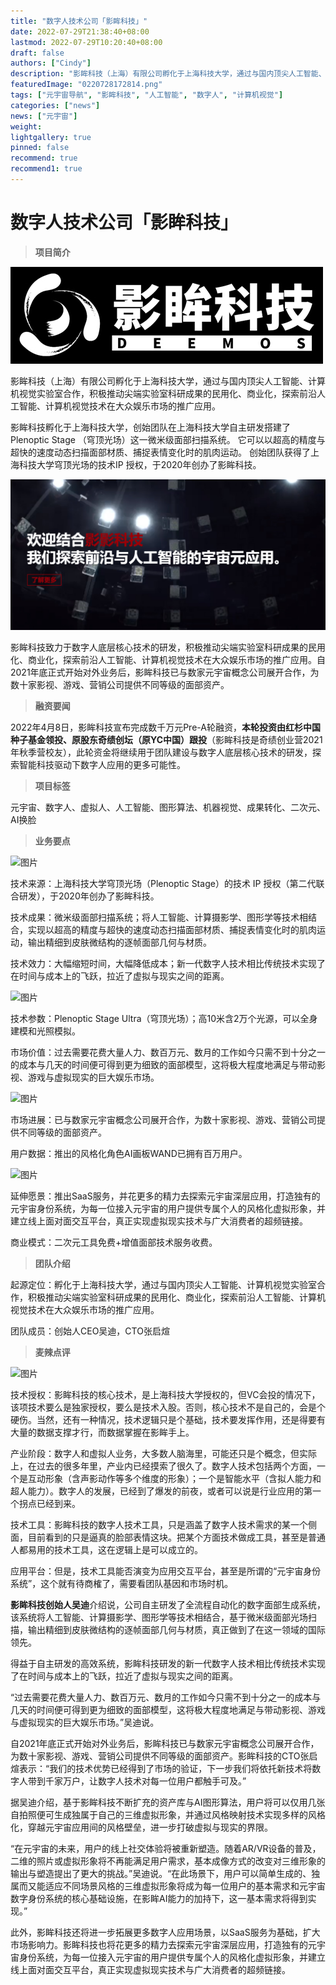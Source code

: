 ```yaml
---
title: "数字人技术公司「影眸科技」"
date: 2022-07-29T21:38:40+08:00
lastmod: 2022-07-29T10:20:40+08:00
draft: false
authors: ["Cindy"]
description: "影眸科技（上海）有限公司孵化于上海科技大学，通过与国内顶尖人工智能、计算机视觉实验室合作，积极推动尖端实验室科研成果的民用化、商业化，探索前沿人工智能、计算机视觉技术在大众娱乐市场的推广应用。"
featuredImage: "0220728172814.png"
tags: ["元宇宙导航", "影眸科技", "人工智能", "数字人", "计算机视觉"]
categories: ["news"]
news: ["元宇宙"]
weight: 
lightgallery: true
pinned: false
recommend: true
recommend1: true
---
```


# 数字人技术公司「影眸科技」

> **项目简介**

![image-20220728171043048](image-20220728171043048.jpg)

影眸科技（上海）有限公司孵化于上海科技大学，通过与国内顶尖人工智能、计算机视觉实验室合作，积极推动尖端实验室科研成果的民用化、商业化，探索前沿人工智能、计算机视觉技术在大众娱乐市场的推广应用。

影眸科技孵化于上海科技大学，创始团队在上海科技大学自主研发搭建了Plenoptic Stage （穹顶光场）这一微米级面部扫描系统。 它可以以超高的精度与超快的速度动态扫描面部材质、捕捉表情变化时的肌肉运动。 创始团队获得了上海科技大学穹顶光场的技术IP 授权，于2020年创办了影眸科技。

![32455](220728172814.jpg)

影眸科技致力于数字人底层核心技术的研发，积极推动尖端实验室科研成果的民用化、商业化，探索前沿人工智能、计算机视觉技术在大众娱乐市场的推广应用。自2021年底正式开始对外业务后，影眸科技已与数家元宇宙概念公司展开合作，为数十家影视、游戏、营销公司提供不同等级的面部资产。

> **融资要闻**

2022年4月8日，影眸科技宣布完成数千万元Pre-A轮融资，**本轮投资由红杉中国种子基金领投、原股东奇绩创坛（原YC中国）跟投**（影眸科技是奇绩创业营2021年秋季营校友），此轮资金将继续用于团队建设与数字人底层核心技术的研发，探索智能科技驱动下数字人应用的更多可能性。

> **项目标签**

 元宇宙、数字人、虚拟人、人工智能、图形算法、机器视觉、成果转化、二次元、AI换脸

 

> **业务要点**

 

![图片](https://mmbiz.qpic.cn/mmbiz_jpg/0Txh9VWYR6AMyISZ6F9sE5O4ov4MGic4NVv21UTg0ducBAuFiasKXOPiagdSyDWGdIn6xsS7PepZE61KDXYNgU7wQ/640?wx_fmt=jpeg&wxfrom=5&wx_lazy=1&wx_co=1)



技术来源：上海科技大学穹顶光场（Plenoptic Stage）的技术 IP 授权（第二代联合研发），于2020年创办了影眸科技。

 技术成果：微米级面部扫描系统；将人工智能、计算摄影学、图形学等技术相结合，实现以超高的精度与超快的速度动态扫描面部材质、捕捉表情变化时的肌肉运动，输出精细到皮肤微结构的逐帧面部几何与材质。

 技术效力：大幅缩短时间，大幅降低成本；新一代数字人技术相比传统技术实现了在时间与成本上的飞跃，拉近了虚拟与现实之间的距离。

 

![图片](https://mmbiz.qpic.cn/mmbiz_jpg/0Txh9VWYR6AMyISZ6F9sE5O4ov4MGic4No3geibm2gkfKOSoRqzjUbNYFrmC1ibI5UYqQWfMqichjrUTxkT6H4blFg/640?wx_fmt=jpeg&wxfrom=5&wx_lazy=1&wx_co=1)



技术参数：Plenoptic Stage Ultra（穹顶光场）；高10米含2万个光源，可以全身建模和光照模拟。

 市场价值：过去需要花费大量人力、数百万元、数月的工作如今只需不到十分之一的成本与几天的时间便可得到更为细致的面部模型，这将极大程度地满足与带动影视、游戏与虚拟现实的巨大娱乐市场。

 

![图片](https://mmbiz.qpic.cn/mmbiz_jpg/0Txh9VWYR6AMyISZ6F9sE5O4ov4MGic4N4ZWlcMZKXl4PLp2ZkNzuSSib4aicUUoeSwPqdZkgyukFjUUem6LI19hQ/640?wx_fmt=jpeg&wxfrom=5&wx_lazy=1&wx_co=1)



市场进展：已与数家元宇宙概念公司展开合作，为数十家影视、游戏、营销公司提供不同等级的面部资产。

 用户数据：推出的风格化角色AI画板WAND已拥有百万用户。



![图片](https://mmbiz.qpic.cn/mmbiz_jpg/0Txh9VWYR6AMyISZ6F9sE5O4ov4MGic4N3Ios2J65UwjIwMprvETIriabdiahLL2ibhPOYYgia88JAtF6LYRwGRbuTQ/640?wx_fmt=jpeg&wxfrom=5&wx_lazy=1&wx_co=1) 

延伸愿景：推出SaaS服务，并花更多的精力去探索元宇宙深层应用，打造独有的元宇宙身份系统，为每一位接入元宇宙的用户提供专属个人的风格化虚拟形象，并建立线上面对面交互平台，真正实现虚拟现实技术与广大消费者的超频链接。

 商业模式：二次元工具免费+增值面部技术服务收费。

 

> **团队介绍**

 起源定位：孵化于上海科技大学，通过与国内顶尖人工智能、计算机视觉实验室合作，积极推动尖端实验室科研成果的民用化、商业化，探索前沿人工智能、计算机视觉技术在大众娱乐市场的推广应用。

 团队成员：创始人CEO吴迪，CTO张启煊

> **麦辣点评**

 

![图片](https://mmbiz.qpic.cn/mmbiz_png/0Txh9VWYR6AMyISZ6F9sE5O4ov4MGic4NasJ9V6GYHcsCXibqXeYX2gSiaBuevtysiatpAibOicmocdsiaYWoXMdicb5sg/640?wx_fmt=png&wxfrom=5&wx_lazy=1&wx_co=1)

技术授权：影眸科技的核心技术，是上海科技大学授权的，但VC会投的情况下，该项技术要么是独家授权，要么是技术入股。否则，核心技术不是自己的，会是个硬伤。当然，还有一种情况，技术逻辑只是个基础，技术要发挥作用，还是得要有大量的数据支撑才行，而数据掌握在影眸手上。

 产业阶段：数字人和虚拟人业务，大多数人脑海里，可能还只是个概念，但实际上，在过去的很多年里，产业内已经摸索了很久了。数字人技术包括两个方面，一个是互动形象（含声影动作等多个维度的形象）；一个是智能水平（含拟人能力和超人能力）。数字人的发展，已经到了爆发的前夜，或者可以说是行业应用的第一个拐点已经到来。

 技术工具：影眸科技的数字人技术工具，只是涵盖了数字人技术需求的某一个侧面，目前看到的只是逼真的脸部表情这块。把某个方面技术做成工具，甚至是普通人都易用的技术工具，这在逻辑上是可以成立的。

 应用平台：但是，技术工具能否演变为应用交互平台，甚至是所谓的“元宇宙身份系统”，这个就有待商榷了，需要看团队基因和市场时机。

**影眸科技创始人吴迪**介绍说，公司自主研发了全流程自动化的数字面部生成系统，该系统将人工智能、计算摄影学、图形学等技术相结合，基于微米级面部光场扫描，输出精细到皮肤微结构的逐帧面部几何与材质，真正做到了在这一领域的国际领先。

得益于自主研发的高效系统，影眸科技研发的新一代数字人技术相比传统技术实现了在时间与成本上的飞跃，拉近了虚拟与现实之间的距离。

“过去需要花费大量人力、数百万元、数月的工作如今只需不到十分之一的成本与几天的时间便可得到更为细致的面部模型，这将极大程度地满足与带动影视、游戏与虚拟现实的巨大娱乐市场。”吴迪说。

自2021年底正式开始对外业务后，影眸科技已与数家元宇宙概念公司展开合作，为数十家影视、游戏、营销公司提供不同等级的面部资产。影眸科技的CTO张启煊表示：“我们的技术优势已经得到了市场的验证，下一步我们将依托新技术将数字人带到千家万户，让数字人技术对每一位用户都触手可及。”

据吴迪介绍，基于影眸科技不断扩充的资产库与AI图形算法，用户将可以仅用几张自拍照便可生成独属于自己的三维虚拟形象，并通过风格映射技术实现多样的风格化，穿越元宇宙应用间的风格壁垒，进一步打破虚拟与现实的界限。

“在元宇宙的未来，用户的线上社交体验将被重新塑造。随着AR/VR设备的普及，二维的照片或虚拟形象将不再能满足用户需求，基本成像方式的改变对三维形象的输出与塑造提出了更大的挑战。”吴迪说。“在此场景下，用户可以简单生成的、独属而又能适应不同场景风格的三维虚拟形象将成为每一位用户的基本需求和元宇宙数字身份系统的核心基础设施，在影眸AI能力的加持下，这一基本需求将得到实现。”

此外，影眸科技还将进一步拓展更多数字人应用场景，以SaaS服务为基础，扩大市场影响力。影眸科技也将花更多的精力去探索元宇宙深层应用，打造独有的元宇宙身份系统，为每一位接入元宇宙的用户提供专属个人的风格化虚拟形象，并建立线上面对面交互平台，真正实现虚拟现实技术与广大消费者的超频链接。